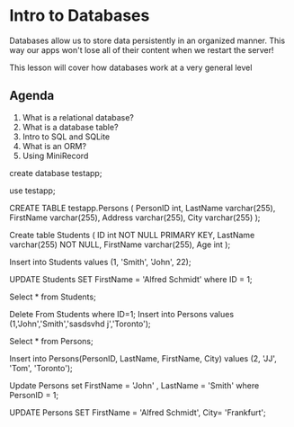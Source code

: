 # Intro to Databases

Databases allow us to store data persistently in an organized manner. This way our apps won't lose all of their content when we restart the server!

This lesson will cover how databases work at a very general level

## Agenda
1. What is a relational database?
2. What is a database table?
3. Intro to SQL and SQLite
4. What is an ORM?
5. Using MiniRecord

create database testapp;

use testapp;

CREATE TABLE testapp.Persons (
    PersonID int,
    LastName varchar(255),
    FirstName varchar(255),
    Address varchar(255),
    City varchar(255) 
);

Create table Students (
    ID int NOT NULL PRIMARY KEY,
    LastName varchar(255) NOT NULL,
    FirstName varchar(255),
    Age int
);

Insert into Students values (1, 'Smith', 'John', 22); 

UPDATE Students
SET FirstName = 'Alfred Schmidt' where ID = 1;

Select * from Students;

Delete From Students where ID=1;
Insert into Persons values (1,'John','Smith','sasdsvhd j','Toronto');

Select * from Persons;


Insert into Persons(PersonID, LastName, FirstName, City) values (2, 'JJ', 'Tom', 'Toronto');

Update Persons set FirstName = 'John' , LastName = 'Smith' where PersonID = 1;

UPDATE Persons
SET FirstName = 'Alfred Schmidt', City= 'Frankfurt';
